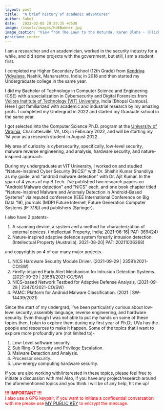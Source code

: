 ```yaml
---
layout: post
title:  "A brief history of academic adventures"
author: Saket
date:   2022-02-05 20:20:35 +0530
image: /assets/images/HoEBanner.jpg
image_caption: "View from The Lawn to the Rotunda, Karen Blaha - (Flickr)"
position: center
---
```

I am a researcher and an academician, worked in the security industry for a while, and did some projects with the government, but still, I am a student first.

I completed my Higher Secondary School (12th Grade) from <a class="link" href="https://en.wikipedia.org/wiki/Kendriya_Vidyalaya_Sangathan">Kendriya Vidyalaya</a>, Nashik, Maharashtra, India; in 2018 and then started my Undergraduate college in the same year.

I did my Bachelor of Technology in Computer Science and Engineering (CSE) with a specialization in Cybersecurity and Digital Forensics from <a class="link" href="https://vitbhopal.ac.in/">Vellore Institute of Technology (VIT) University</a>, India [Bhopal Campus]. Here I got familiarized with academic and industrial research by my amazing profs. 
I completed my Undergrad in 2022 and started my Graduate school in the same year.

I got selected into the Computer Science Ph.D. program at the <a class="link" href="https://www.virginia.edu/">University of Virginia</a>, Charlottesville, VA, US; in February 2022, and will be starting my 1st year as a research student in August 2022. 


My area of curiosity is cybersecurity, specifically, low-level security, malware reverse engineering, and analysis, hardware security, and nature-inspired approach.

During my undergraduate at VIT University, I worked on and studied "Nature-Inspired Cyber Security (NICS)" with Dr. Shishir Kumar Shandilya as my guide, and "android malware detection" with Dr. Ajit Kumar. In the span of 4 years of my B.Tech. I've published two research papers on "Android Malware detection" and "NICS" each, and one book chapter titled "Nature-Inspired Malware and Anomaly Detection in Android-Based Systems" via reputed conference (IEEE International Conference on Big Data '19), journals (MDPI Future Internet, Future Generation Computer Systems [IF 7.18]) and publishers (Springer).
<!--more-->

I also have 2 patents-
<p style="text-align: left;">
<ol>
<li> A scanning device, a system and a method for characterization of external devices. (Intellectual Property, India; 2021-06-16| PAT: 369424)</li>
<li> Nature-inspired adaptive defence system forearly intrusion detection. (Intellectual Property (Australia), 2021-08-20| PAT: 20211006268)</li>
</ol>
</p>
and copyrights on 4 of our many major projects -
<p style="text-align: left;">
<ol>
<li>NICS Hardware Security Module Driver. (2021-09-29 | 23581/2021-CO/SW)</li>
<li>Firefly-inspired Early Alert Mechanism for Intrusion Detection Systems. (2021-09-29 | 23581/2021-CO/SW)</li>
<li>NICS-based Network Testbed for Adaptive Defense Analysis. (2021-09-28 | 23470/2021-CO/SW)</li>
<li>PAMC: Platform for Android Malware Classification. (2021 | SW-14439/2021)</li>
</ol>
</p>

Since the start of my undergrad, I've been particularly curious about low-level security, assembly language, reverse engineering, and hardware security. Even though I was not able to put my hands on some of these topics then, I plan to explore them during my first year of Ph.D.; UVa has the people and resources to make it happen.
Some of the topics that I want to explore more profoundly are (not limited to)-
1. Low-Level software security.
2. Sub Ring-0 Security and Privilege Escalation.
3. Malware Detection and Analysis.
4. Processor security.
5. Low-energy computing hardware security.

If you are also working with/interested in these topics, please feel free to initiate a discussion with me!
Also, if you have any project/research around the aforementioned topics and you think I will be of any help, hit me up!
<p style="color: red;"><strong>!!! IMPORTANT !!!</strong>
<br>
I also use a GPG keypair, if you want to initiate a confidential conversation with me please use <a class="link" href="/pubkey.html">MY PUBLIC KEY</a> to encrypt the message.</p>